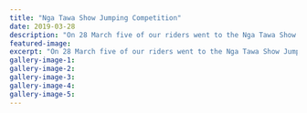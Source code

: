 ```yaml
---
title: "Nga Tawa Show Jumping Competition"
date: 2019-03-28
description: "On 28 March five of our riders went to the Nga Tawa Show Jumping Competition..."
featured-image: 
excerpt: "On 28 March five of our riders went to the Nga Tawa Show Jumping Competition."
gallery-image-1: 
gallery-image-2: 
gallery-image-3: 
gallery-image-4: 
gallery-image-5: 
---
```

